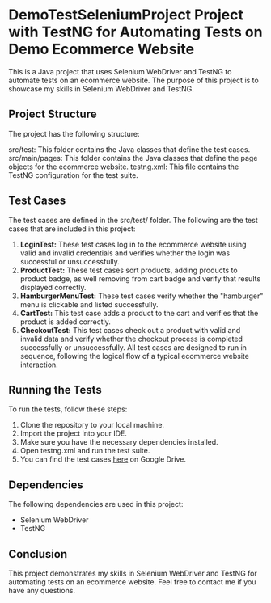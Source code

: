 # DemoTestSeleniumProject Project with TestNG for Automating Tests on Demo Ecommerce Website 

This is a Java project that uses Selenium WebDriver and TestNG to automate tests on an ecommerce website. The purpose of this project is to showcase my skills in Selenium WebDriver and TestNG.

## Project Structure
The project has the following structure:

src/test: This folder contains the Java classes that define the test cases.
src/main/pages: This folder contains the Java classes that define the page objects for the ecommerce website.
testng.xml: This file contains the TestNG configuration for the test suite.
## Test Cases
The test cases are defined in the src/test/ folder. The following are the test cases that are included in this project:

1. **LoginTest:** These test cases log in to the ecommerce website using valid and invalid credentials and verifies whether the login was successful or unsuccessfully.
2. **ProductTest:** These test cases sort products, adding products to product badge, as well removing from cart badge and verify that results displayed correctly.
3. **HamburgerMenuTest:** These test cases verify whether the "hamburger" menu is clickable and listed successfully.
4. **CartTest:** This test case adds a product to the cart and verifies that the product is added correctly.
5. **CheckoutTest:** This test cases check out a product with valid and invalid data and verify whether the checkout process is completed successfully or unsuccessfully.
All test cases are designed to run in sequence, following the logical flow of a typical ecommerce website interaction.

## Running the Tests
To run the tests, follow these steps:

1. Clone the repository to your local machine.
2. Import the project into your IDE.
3. Make sure you have the necessary dependencies installed.
4. Open testng.xml and run the test suite.
5. You can find the test cases [here](https://docs.google.com/spreadsheets/d/1CxgZJ5MrGwNLegS7420FXifWnMb_-fQn/edit#gid=1108930397) on Google Drive.

## Dependencies
The following dependencies are used in this project:

- Selenium WebDriver
- TestNG
## Conclusion
This project demonstrates my skills in Selenium WebDriver and TestNG for automating tests on an ecommerce website. Feel free to contact me if you have any questions.